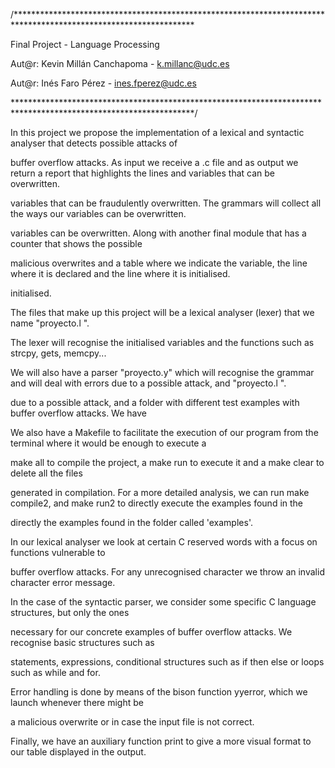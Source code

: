 /*****************************************************************************************************************

Final Project - Language Processing 

Aut@r: Kevin Millán Canchapoma - k.millanc@udc.es

Aut@r: Inés Faro Pérez - ines.fperez@udc.es

*****************************************************************************************************************/


In this project we propose the implementation of a lexical and syntactic analyser that detects possible attacks of 

buffer overflow attacks. As input we receive a .c file and as output we return a report that highlights the lines and variables that can be overwritten. 

variables that can be fraudulently overwritten. The grammars will collect all the ways our variables can be overwritten. 

variables can be overwritten. Along with another final module that has a counter that shows the possible 

malicious overwrites and a table where we indicate the variable, the line where it is declared and the line where it is initialised.

initialised.


The files that make up this project will be a lexical analyser (lexer) that we name "proyecto.l ".

The lexer will recognise the initialised variables and the functions such as strcpy, gets, memcpy...

We will also have a parser "proyecto.y" which will recognise the grammar and will deal with errors due to a possible attack, and "proyecto.l ". 

due to a possible attack, and a folder with different test examples with buffer overflow attacks. We have 

We also have a Makefile to facilitate the execution of our program from the terminal where it would be enough to execute a 

make all to compile the project, a make run to execute it and a make clear to delete all the files 

generated in compilation. For a more detailed analysis, we can run make compile2, and make run2 to directly execute the examples found in the 

directly the examples found in the folder called 'examples'.


In our lexical analyser we look at certain C reserved words with a focus on functions vulnerable to

buffer overflow attacks. For any unrecognised character we throw an invalid character error message.


In the case of the syntactic parser, we consider some specific C language structures, but only the ones 

necessary for our concrete examples of buffer overflow attacks. We recognise basic structures such as 

statements, expressions, conditional structures such as if then else or loops such as while and for. 


Error handling is done by means of the bison function yyerror, which we launch whenever there might be

a malicious overwrite or in case the input file is not correct.


Finally, we have an auxiliary function print to give a more visual format to our table displayed in the output.
